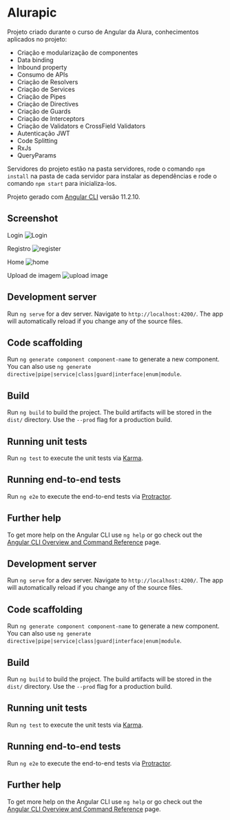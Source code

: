 # Alurapic

Projeto criado durante o curso de Angular da Alura, conhecimentos aplicados no projeto:
 - Criação e modularização de componentes
 - Data binding
 - Inbound property
 - Consumo de APIs
 - Criação de Resolvers
 - Criação de Services
 - Criação de Pipes
 - Criação de Directives
 - Criação de Guards
 - Criação de Interceptors
 - Criação de Validators e CrossField Validators
 - Autenticação JWT
 - Code Splitting
 - RxJs
 - QueryParams

 Servidores do projeto estão na pasta servidores, rode o comando `npm install` na pasta de cada servidor para instalar as dependências e rode o comando `npm start` para inicializa-los.

Projeto gerado com [Angular CLI](https://github.com/angular/angular-cli) versão 11.2.10.

## Screenshot

Login
![Login](https://i.ibb.co/41Z7Gfm/login-Alurapic.png) 

Registro
![register](https://i.ibb.co/hmfQPND/Register-Alurapic.png)

Home
![home](https://i.ibb.co/rQNpvTd/home-Alurapic.png)

Upload de imagem
![upload image](https://i.ibb.co/w4x5YqW/Add-Photo-Alurapic.png)
## Development server

Run `ng serve` for a dev server. Navigate to `http://localhost:4200/`. The app will automatically reload if you change any of the source files.

## Code scaffolding

Run `ng generate component component-name` to generate a new component. You can also use `ng generate directive|pipe|service|class|guard|interface|enum|module`.

## Build

Run `ng build` to build the project. The build artifacts will be stored in the `dist/` directory. Use the `--prod` flag for a production build.

## Running unit tests

Run `ng test` to execute the unit tests via [Karma](https://karma-runner.github.io).

## Running end-to-end tests

Run `ng e2e` to execute the end-to-end tests via [Protractor](http://www.protractortest.org/).

## Further help

To get more help on the Angular CLI use `ng help` or go check out the [Angular CLI Overview and Command Reference](https://angular.io/cli) page.
## Development server

Run `ng serve` for a dev server. Navigate to `http://localhost:4200/`. The app will automatically reload if you change any of the source files.

## Code scaffolding

Run `ng generate component component-name` to generate a new component. You can also use `ng generate directive|pipe|service|class|guard|interface|enum|module`.

## Build

Run `ng build` to build the project. The build artifacts will be stored in the `dist/` directory. Use the `--prod` flag for a production build.

## Running unit tests

Run `ng test` to execute the unit tests via [Karma](https://karma-runner.github.io).

## Running end-to-end tests

Run `ng e2e` to execute the end-to-end tests via [Protractor](http://www.protractortest.org/).

## Further help

To get more help on the Angular CLI use `ng help` or go check out the [Angular CLI Overview and Command Reference](https://angular.io/cli) page.
